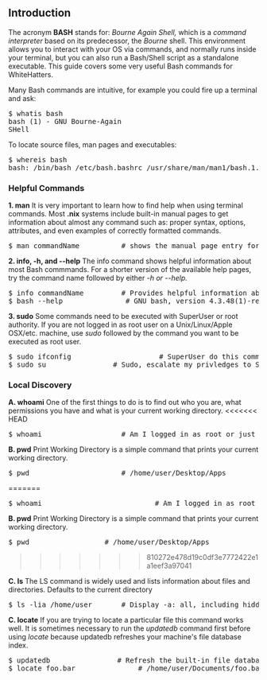 ## Introduction
The acronym **BASH** stands for: *Bourne Again Shell,* which is a *command interpreter* based on its predecessor, the *Bourne* shell.  This environment allows you to interact with your OS via commands, and normally runs inside your terminal, but you can also run a Bash/Shell script as a standalone executable. This guide covers some very useful Bash commands for WhiteHatters. 

Many Bash commands are intuitive, for example you could fire up a terminal and ask:
	<pre>$ whatis bash <br>bash (1)    - GNU Bourne-Again SHell</pre>
To locate source files, man pages and executables:

<pre>$ whereis bash
bash: /bin/bash /etc/bash.bashrc /usr/share/man/man1/bash.1.gz</pre>



### Helpful Commands
**1. man** 
It is very important to learn how to find help when using terminal commands. Most **.nix**  systems include built-in manual pages to get information about almost any command such as: proper syntax, options, attributes, and even examples of correctly formatted commands.
<pre>$ man commandName			# shows the manual page entry for a given command</pre>

**2. info, -h, and --help** 
The info command shows helpful information about most Bash commmands. For a shorter version of the available help pages, try the command name followed by either *-h or --help.*
<pre>$ info commandName			# Provides helpful information about the command
$ bash --help				# GNU bash, version 4.3.48(1)-release-(x86_64-pc-linux-gnu)</pre>
**3. sudo** 
Some commands need to be executed with SuperUser or root authority. If you are not logged in as root user on a Unix/Linux/Apple OSX/etc. machine, use *sudo* followed by the command you want to be executed as root user.
<pre>$ sudo ifconfig                     # SuperUser do this commandName
$ sudo su				 # Sudo, escalate my privledges to SuperUser </pre>

### Local Discovery
**A. whoami**
One of the first things to do is to find out who you are, what permissions you have and what is your current working directory.
<<<<<<< HEAD
<pre>$ whoami				    # Am I logged in as root or just another user?</pre>
 
**B. pwd**
Print Working Directory is a simple command that prints your current working directory.
<pre>$ pwd				        # /home/user/Desktop/Apps</pre>
=======
<pre>$ whoami	                        # Am I logged in as root or just another user?</pre>
 
**B. pwd**
Print Working Directory is a simple command that prints your current working directory.
<pre>$ pwd			        # /home/user/Desktop/Apps</pre>
>>>>>>> 810272e478d19c0df3e7772422e1a1eef3a97041

**C. ls**
The LS command is widely used and lists information about files and directories. Defaults to the current directory
<pre>$ ls -lia /home/user		# Display -a: all, including hidden files/dirs in -l: long list format, -i: include inode index</pre>

**C. locate**
If you are trying to locate a particular file this command works well. It is sometimes necessary to run the *updatedb* command first before using *locate* because updatedb refreshes your machine's file database index.
<pre>$ updatedb			       # Refresh the built-in file database 
$ locate foo.bar		       # /home/user/Documents/foo.bar</pre>
